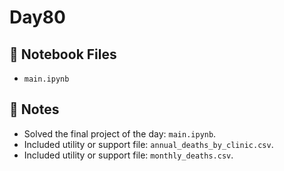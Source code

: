 # Day80


## 📓 Notebook Files
- `main.ipynb`

## 📝 Notes
- Solved the final project of the day: `main.ipynb`.
- Included utility or support file: `annual_deaths_by_clinic.csv`.
- Included utility or support file: `monthly_deaths.csv`.